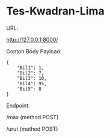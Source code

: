 # Tes-Kwadran-Lima

URL:

http://127.0.0.1:8000/

Contoh Body Payload:
```
{
    "Bil1": 1,
    "Bil2": 7,
    "Bil3": 10,
    "Bil4": 95,
    "Bil5": 8
}
```

Endpoint:

/max (method POST)

/urut (method POST)
